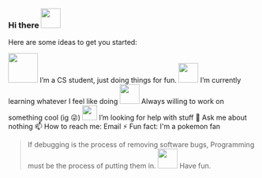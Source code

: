 ### Hi there <img src="https://img.pokemondb.net/sprites/home/normal/pikachu-sinnoh-cap.png" height=40>

Here are some ideas to get you started:

 <img src="https://img.pokemondb.net/sprites/black-white/normal/aipom-f.png" height=60> I’m a CS student, just doing things for fun.
 <img src="https://img.pokemondb.net/sprites/x-y/normal/alakazam-mega.png" height=40> I’m currently learning whatever I feel like doing
 <img src="https://img.pokemondb.net/sprites/black-white/normal/luxray-f.png" height=40> Always willing to work on something cool (ig :stuck_out_tongue_winking_eye:)
 <img src="https://img.pokemondb.net/sprites/bank/normal/garchomp.png" height=30> I’m looking for help with stuff
 💬 Ask me about nothing
 📫 How to reach me: Email
 ⚡ Fun fact: I'm a pokemon fan 
> If debugging is the process of removing software bugs,
> Programming must be the process of putting them in.
 <img src="https://img.pokemondb.net/sprites/black-white/normal/snorlax.png" height=40> Have fun.
